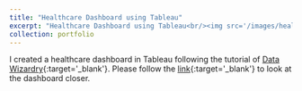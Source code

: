 ```yaml
---
title: "Healthcare Dashboard using Tableau"
excerpt: "Healthcare Dashboard using Tableau<br/><img src='/images/healthcare_dashboard.png'>"
collection: portfolio
---
```


I created a healthcare dashboard in Tableau following the tutorial of [Data Wizardry](https://www.youtube.com/watch?v=7uwf1mA62zI){:target='_blank'}. Please follow the [link](https://public.tableau.com/app/profile/kemal.ozalp/viz/HealthcareDashboard_17104200399460/Dashboard1){:target='_blank'} to look at the dashboard closer.